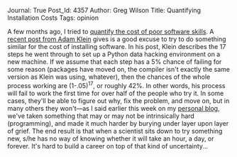 Journal: True
Post_Id: 4357
Author: Greg Wilson
Title: Quantifying Installation Costs
Tags: opinion

<p>A few months ago, I tried to <a href="|filename|2011-06-20-doing-the-math.md">quantify the cost of poor software skills</a>. A <a href="http://blog.adamdklein.com/?p=416">recent post from Adam Klein</a> gives is a good excuse to try to do something similar for the cost of installing software. In his post, Klein describes the 17 steps he went through to set up a Python data hacking environment on a new machine. If we assume that each step has a 5% chance of failing for some reason (packages have moved on, the compiler isn't exactly the same version as Klein was using, whatever), then the chances of the whole process working are (1-.05)<sup>17</sup>, or roughly 42%. In other words, his process will fail to work the first time for over half of the people who try it. In some cases, they'll be able to figure out why, fix the problem, and move on, but in many others they won't&mdash;as I said earlier this week on my <a href="http://third-bit.com/blog/archives/4352.html">personal blog</a>, we've taken something that may or may not be intrinsically hard (programming), and made it much harder by burying under layer upon layer of grief. The end result is that when a scientist sits down to try something new, s/he has no way of knowing whether it will take an hour, a day, or forever. It's hard to build a career on top of that kind of uncertainty...</p>
